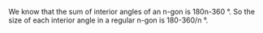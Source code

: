 We know that the sum of interior angles of an n-gon is 180n-360 °. So
the size of each interior angle in a regular n-gon is 180-360/n °.
